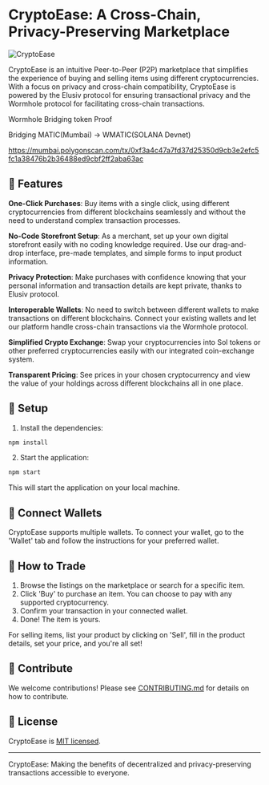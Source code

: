 # CryptoEase: A Cross-Chain, Privacy-Preserving Marketplace

![CryptoEase](https://user-images.githubusercontent.com/96371303/215303732-b95caef4-f19c-435f-a866-ebee3d091866.svg)

CryptoEase is an intuitive Peer-to-Peer (P2P) marketplace that simplifies the experience of buying and selling items using different cryptocurrencies. With a focus on privacy and cross-chain compatibility, CryptoEase is powered by the Elusiv protocol for ensuring transactional privacy and the Wormhole protocol for facilitating cross-chain transactions.

Wormhole Bridging token Proof

Bridging MATIC(Mumbai) -> WMATIC(SOLANA Devnet)

https://mumbai.polygonscan.com/tx/0xf3a4c47a7fd37d25350d9cb3e2efc5fc1a38476b2b36488ed9cbf2ff2aba63ac

## 🌟 Features

**One-Click Purchases**: Buy items with a single click, using different cryptocurrencies from different blockchains seamlessly and without the need to understand complex transaction processes.

**No-Code Storefront Setup**: As a merchant, set up your own digital storefront easily with no coding knowledge required. Use our drag-and-drop interface, pre-made templates, and simple forms to input product information.

**Privacy Protection**: Make purchases with confidence knowing that your personal information and transaction details are kept private, thanks to Elusiv protocol.

**Interoperable Wallets**: No need to switch between different wallets to make transactions on different blockchains. Connect your existing wallets and let our platform handle cross-chain transactions via the Wormhole protocol.

**Simplified Crypto Exchange**: Swap your cryptocurrencies into Sol tokens or other preferred cryptocurrencies easily with our integrated coin-exchange system.

**Transparent Pricing**: See prices in your chosen cryptocurrency and view the value of your holdings across different blockchains all in one place.

## 🔧 Setup

1. Install the dependencies:

```bash
npm install
```

2. Start the application:

```bash
npm start
```

This will start the application on your local machine. 

## 🤝 Connect Wallets

CryptoEase supports multiple wallets. To connect your wallet, go to the 'Wallet' tab and follow the instructions for your preferred wallet.

## 👥 How to Trade

1. Browse the listings on the marketplace or search for a specific item.
2. Click 'Buy' to purchase an item. You can choose to pay with any supported cryptocurrency.
3. Confirm your transaction in your connected wallet.
4. Done! The item is yours.

For selling items, list your product by clicking on 'Sell', fill in the product details, set your price, and you're all set!

## 🙏 Contribute

We welcome contributions! Please see [CONTRIBUTING.md](CONTRIBUTING.md) for details on how to contribute.

## 📝 License

CryptoEase is [MIT licensed](LICENSE).

---

CryptoEase: Making the benefits of decentralized and privacy-preserving transactions accessible to everyone.
